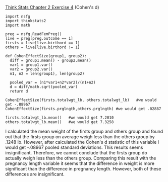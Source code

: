[Think Stats Chapter 2 Exercise 4](http://greenteapress.com/thinkstats2/html/thinkstats2003.html#toc24) (Cohen's d)
```
import nsfg
import thinkstats2
import math

preg = nsfg.ReadFemPreg()
live = preg[preg.outcome == 1]
firsts = live[live.birthord == 1]
others = live[live.birthord != 1]

def CohenEffectSize(group1, group2):
  diff = group1.mean() - group2.mean()
  var1 = group1.var()
  var2 = group2.var()
  n1, n2 = len(group1), len(group2)
  
  pooled_var = (n1*var1+n2*var2)/(n1+n2)
  d = diff/math.sqrt(pooled_var)
  return d
  
CohenEffectSize(firsts.totalwgt_lb, others.totalwgt_lb)   #we would get -.08967
CohenEffectSize(firsts.prglngth,others.prglngth) #we would get .02887

firsts.totalwgt_lb.mean()   #we would get 7.2010
others.totalwgt_lb.mean()   #we would get 7.3258
```
I calculated the mean weight of the firsts group and others group and found out that the firsts group on average weigh less than the others group by .1248 lb. However, after calculated the Cohen's d statistic of this variable I would get -.08967 pooled standard deviations. This results seems insignificant. Therefore, we cannot conclude that the firsts group do actually weigh less than the others group. Comparing this result with the pregnancy length variable it seems that the difference in weight is more significant than the difference in pregnancy length. However, both of these differences are insignificant. 
